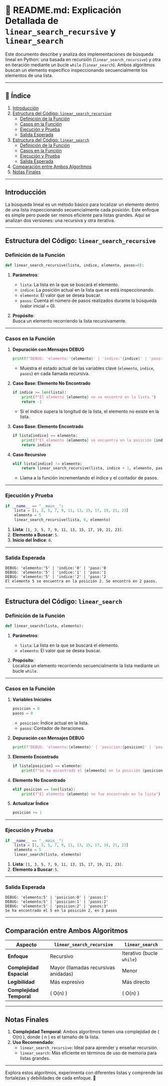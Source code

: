 # 📜 README.md: Explicación Detallada de `linear_search_recursive` y `linear_search`

Este documento describe y analiza dos implementaciones de búsqueda lineal en Python: una basada en recursión (`linear_search_recursive`) y otra en iteración mediante un bucle `while` (`linear_search`). Ambos algoritmos buscan un elemento específico inspeccionando secuencialmente los elementos de una lista.

---

## 📖 Índice

1. [Introducción](#introducción)
2. [Estructura del Código: `linear_search_recursive`](#estructura-del-código-linear_search_recursive)
    - [Definición de la Función](#definición-de-la-función)
    - [Casos en la Función](#casos-en-la-función)
    - [Ejecución y Prueba](#ejecución-y-prueba)
    - [Salida Esperada](#salida-esperada)
3. [Estructura del Código: `linear_search`](#estructura-del-código-linear_search)
    - [Definición de la Función](#definición-de-la-función-1)
    - [Casos en la Función](#casos-en-la-función-1)
    - [Ejecución y Prueba](#ejecución-y-prueba-1)
    - [Salida Esperada](#salida-esperada-1)
4. [Comparación entre Ambos Algoritmos](#comparación-entre-ambos-algoritmos)
5. [Notas Finales](#notas-finales)

---

## Introducción

La búsqueda lineal es un método básico para localizar un elemento dentro de una lista inspeccionando secuencialmente cada posición. Este enfoque es simple pero puede ser menos eficiente para listas grandes. Aquí se analizan dos versiones: una recursiva y otra iterativa.

---

## Estructura del Código: `linear_search_recursive`

### Definición de la Función

```python
def linear_search_recursive(lista, indice, elemento, pasos=0):
```

1. **Parámetros**:  
   - `lista`: La lista en la que se buscará el elemento.  
   - `indice`: La posición actual en la lista que se está inspeccionando.  
   - `elemento`: El valor que se desea buscar.  
   - `pasos`: Cuenta el número de pasos realizados durante la búsqueda (valor inicial = 0).

2. **Propósito**:  
   Busca un elemento recorriendo la lista recursivamente.

---

### Casos en la Función

1. **Depuración con Mensajes DEBUG**  
   ```python
   print(f"DEBUG: 'elemento:'{elemento}' | 'indice:'{indice}' | 'paso:'{pasos}")
   ```
   - Muestra el estado actual de las variables clave (`elemento`, `indice`, `pasos`) en cada llamada recursiva.

2. **Caso Base: Elemento No Encontrado**  
   ```python
   if indice >= len(lista):
       print(f"El elemento {elemento} no se encontró en la lista.")
       return -1
   ```
   - Si el índice supera la longitud de la lista, el elemento no existe en la lista.

3. **Caso Base: Elemento Encontrado**  
   ```python
   if lista[indice] == elemento:
       print(f"El elemento {elemento} se encuentra en la posición {indice}. Se encontró en {pasos} pasos.")
       return indice
   ```

4. **Caso Recursivo**  
   ```python
   elif lista[indice] != elemento:
       return linear_search_recursive(lista, indice + 1, elemento, pasos + 1)
   ```
   - Llama a la función incrementando el índice y el contador de pasos.

---

### Ejecución y Prueba

```python
if __name__ == "__main__":
    lista = [1, 3, 5, 7, 9, 11, 13, 15, 17, 19, 21, 23]
    elemento = 5
    linear_search_recursive(lista, 0, elemento)
```

1. **Lista**: `[1, 3, 5, 7, 9, 11, 13, 15, 17, 19, 21, 23]`.  
2. **Elemento a Buscar**: `5`.  
3. **Inicio del Índice**: `0`.

---

### Salida Esperada

```plaintext
DEBUG: 'elemento:'5' | 'indice:'0' | 'paso:'0
DEBUG: 'elemento:'5' | 'indice:'1' | 'paso:'1
DEBUG: 'elemento:'5' | 'indice:'2' | 'paso:'2
El elemento 5 se encuentra en la posición 2. Se encontró en 2 pasos.
```

---

## Estructura del Código: `linear_search`

### Definición de la Función

```python
def linear_search(lista, elemento):
```

1. **Parámetros**:  
   - `lista`: La lista en la que se buscará el elemento.  
   - `elemento`: El valor que se desea buscar.

2. **Propósito**:  
   Localiza un elemento recorriendo secuencialmente la lista mediante un bucle `while`.

---

### Casos en la Función

1. **Variables Iniciales**  
   ```python
   posicion = 0
   pasos = 0
   ```
   - `posicion`: Índice actual en la lista.  
   - `pasos`: Contador de iteraciones.

2. **Depuración con Mensajes DEBUG**  
   ```python
   print(f"DEBUG: 'elemento:{elemento}' | 'posicion:{posicion}' | 'pasos:{pasos}'")
   ```

3. **Elemento Encontrado**  
   ```python
   if lista[posicion] == elemento:
       print(f"Se ha encontrado el {elemento} en la posición {posicion}, en {pasos} pasos")
   ```

4. **Elemento No Encontrado**  
   ```python
   elif posicion == len(lista):
       print(f"El elemento {elemento} no fue encontrado en la lista")
   ```

5. **Actualizar Índice**  
   ```python
   posicion += 1
   ```

---

### Ejecución y Prueba

```python
if __name__ == "__main__":
    lista = [1, 3, 5, 7, 9, 11, 13, 15, 17, 19, 21, 23]
    elemento = 5
    linear_search(lista, elemento)
```

1. **Lista**: `[1, 3, 5, 7, 9, 11, 13, 15, 17, 19, 21, 23]`.  
2. **Elemento a Buscar**: `5`.

---

### Salida Esperada

```plaintext
DEBUG: 'elemento:5' | 'posicion:0' | 'pasos:1'
DEBUG: 'elemento:5' | 'posicion:1' | 'pasos:2'
DEBUG: 'elemento:5' | 'posicion:2' | 'pasos:3'
Se ha encontrado el 5 en la posición 2, en 3 pasos
```

---

## Comparación entre Ambos Algoritmos

| Aspecto                     | `linear_search_recursive`             | `linear_search`            |
|-----------------------------|----------------------------------------|----------------------------|
| **Enfoque**                | Recursivo                             | Iterativo (bucle `while`)  |
| **Complejidad Espacial**   | Mayor (llamadas recursivas anidadas)   | Menor                      |
| **Legibilidad**            | Más expresivo                         | Más directo                |
| **Complejidad Temporal**   | \( O(n) \)                            | \( O(n) \)                 |

---

## Notas Finales

1. **Complejidad Temporal**: Ambos algoritmos tienen una complejidad de \( O(n) \), donde \( n \) es el tamaño de la lista.  
2. **Uso Recomendado**:  
   - `linear_search_recursive`: Ideal para aprender y enseñar recursión.  
   - `linear_search`: Más eficiente en términos de uso de memoria para listas grandes.

---

Explora estos algoritmos, experimenta con diferentes listas y comprende las fortalezas y debilidades de cada enfoque. 🚀
